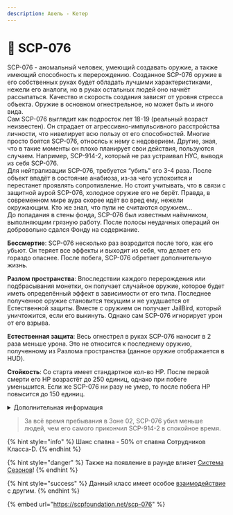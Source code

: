 ```yaml
---
description: Авель - Кетер
---
```


# 🧛 SCP-076

SCP-076 - аномальный человек, умеющий создавать оружие, а также имеющий способность к перерождению. Созданное SCP-076 оружие в его собственных руках будет обладать лучшими характеристиками, нежели его аналоги, но в руках остальных людей оно начнёт рассыпаться. Качество и скорость создания зависят от уровня стресса объекта. Оружие в основном огнестрельное, но может быть и иного вида.\
Сам SCP-076 выглядит как подросток лет 18-19 (реальный возраст неизвестен). Он страдает от агрессивно-импульсивного расстройства личности, что нивелирует всю пользу от его способностей. Многие просто боятся SCP-076, относясь к нему с недоверием. Другие, зная, что в такие моменты он плохо планирует свои действия, пользуются случаем. Например, SCP-914-2, который не раз устраивал НУС, выводя из себя SCP-076.\
Для нейтрализации SCP-076, требуется “убить” его 3-4 раза. После объект впадёт в состояние анабиоза, из-за чего успокоится и перестанет проявлять сопротивление. Но стоит учитывать, что в связи с защитной аурой SCP-076, холодное оружие его не берёт. Правда, в современном мире аура скорее идёт во вред ему, нежели окружающим. Кто же знал, что пули не считаются оружием…\
До попадания в стены фонда, SCP-076 был известным наёмником, выполняющим грязную работу. После полосы неудачных операций он добровольно сдался Фонду на содержание.

**Бессмертие**: SCP-076 несколько раз возродится после того, как его убьют. Он теряет все эффекты и выходит из себя, что делает его гораздо опаснее. После побега, SCP-076 обретает дополнительную жизнь.

**Разлом пространства**: Впоследствии каждого перерождения или подбрасывания монетки, он получает случайное оружие, которое будет иметь определённый эффект в зависимости от его типа. Последнее полученное оружие становится текущим и не ухудшается от Естественной защиты. Вместе с оружием он получает JailBird, который уничтожится, если его выкинуть. Однако сам SCP-076 игнорирует урон от его взрыва.

**Естественная защита**: Весь огнестрел в руках SCP-076 наносит в 2 раза меньше урона. Это не относится к последнему оружию, полученному из Разлома пространства (данное оружие отображается в HUD).

**Стойкость**: Со старта имеет стандартное кол-во HP. После первой смерти его HP возрастёт до 250 единиц, однако при побеге уменьшится. Если же SCP-076 ни разу не умер, то после побега HP повысится до 150 единиц.

<details>

<summary>Дополнительная информация</summary>

* **Класс**: Сотрудник Класса-D
* **Оружие**: Любое
* **Уровень доступа**: Отсутствует
* **Броня**: Отсутствует
* **Особое снаряжение**: JailBird

</details>

> За всё время пребывания в Зоне 02, SCP-076 убил меньше людей, чем его самого прикончил SCP-914-2 в спокойное время.

{% hint style="info" %}
Шанс спавна - 50% от спавна Сотрудников Класса-D.
{% endhint %}

{% hint style="danger" %}
Также на появление в раунде влияет [Система Сезонов](../../server-systems/seasons-system.md)!
{% endhint %}

{% hint style="success" %}
Данный класс имеет особое [взаимодействие](../interconnection-of-classes.md) с другим.
{% endhint %}

{% embed url="https://scpfoundation.net/scp-076" %}
